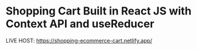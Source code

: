 # Shopping Cart Built in React JS with Context API and useReducer

LIVE HOST: https://shopping-ecommerce-cart.netlify.app/


